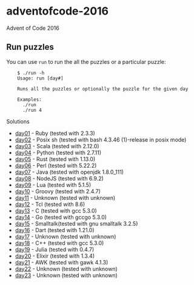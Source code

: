 # adventofcode-2016
Advent of Code 2016

## Run puzzles

You can use `run` to run the all the puzzles or a particular puzzle:

        $ ./run -h
        Usage: run [day#]

        Runs all the puzzles or optionally the puzzle for the given day

        Examples:
          ./run
          ./run 4

Solutions

* [day01](day01) - Ruby     (tested with 2.3.3)
* [day02](day02) - Posix sh (tested with bash 4.3.46 (1)-release in posix mode)
* [day03](day03) - Scala    (tested with 2.12.0)
* [day04](day04) - Python   (tested with 2.7.11)
* [day05](day05) - Rust     (tested with 1.13.0)
* [day06](day06) - Perl     (tested with 5.22.2)
* [day07](day07) - Java     (tested with openjdk 1.8.0_111)
* [day08](day08) - NodeJS   (tested with 6.9.2)
* [day09](day09) - Lua      (tested with 5.1.5)
* [day10](day10) - Groovy   (tested with 2.4.7)
* [day11](day11) - Unknown  (tested with unknown)
* [day12](day12) - Tcl      (tested with 8.6)
* [day13](day13) - C        (tested with gcc 5.3.0)
* [day14](day14) - Go       (tested with gccgo 5.3.0)
* [day15](day15) - Smalltalk(tested with gnu smalltalk 3.2.5)
* [day16](day16) - Dart     (tested with 1.21.0)
* [day17](day17) - Unknown  (tested with unknown)
* [day18](day18) - C++      (tested with gcc 5.3.0)
* [day19](day19) - Julia    (tested with 0.4.7)
* [day20](day20) - Elixir   (tested with 1.3.4)
* [day21](day21) - AWK      (tested with gawk 4.1.3)
* [day22](day22) - Unknown  (tested with unknown)
* [day23](day23) - Unknown  (tested with unknown)
